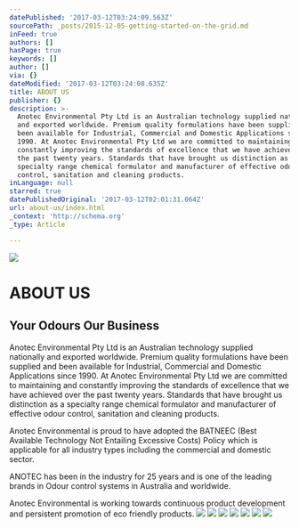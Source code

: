 ```yaml
---
datePublished: '2017-03-12T03:24:09.563Z'
sourcePath: _posts/2015-12-05-getting-started-on-the-grid.md
inFeed: true
authors: []
hasPage: true
keywords: []
author: []
via: {}
dateModified: '2017-03-12T03:24:08.635Z'
title: ABOUT US
publisher: {}
description: >-
  Anotec Environmental Pty Ltd is an Australian technology supplied nationally
  and exported worldwide. Premium quality formulations have been supplied and
  been available for Industrial, Commercial and Domestic Applications since
  1990. At Anotec Environmental Pty Ltd we are committed to maintaining and
  constantly improving the standards of excellence that we have achieved over
  the past twenty years. Standards that have brought us distinction as a
  specialty range chemical formulator and manufacturer of effective odour
  control, sanitation and cleaning products.
inLanguage: null
starred: true
datePublishedOriginal: '2017-03-12T02:01:31.064Z'
url: about-us/index.html
_context: 'http://schema.org'
_type: Article

---
```

![](https://the-grid-user-content.s3-us-west-2.amazonaws.com/2f8dded5-e674-41e9-8e1e-0fb1f47bb2d7.jpg)

# ABOUT US

## Your Odours Our Business

Anotec Environmental Pty Ltd is an Australian technology supplied nationally and exported worldwide. Premium quality formulations have been supplied and been available for Industrial, Commercial and Domestic Applications since 1990\. At Anotec Environmental Pty Ltd we are committed to maintaining and constantly improving the standards of excellence that we have achieved over the past twenty years. Standards that have brought us distinction as a specialty range chemical formulator and manufacturer of effective odour control, sanitation and cleaning products.

Anotec Environmental is proud to have adopted the BATNEEC (Best Available Technology Not Entailing Excessive Costs) Policy which is applicable for all industry types including the commercial and domestic sector.

ANOTEC has been in the industry for 25 years and is one of the leading brands in Odour control systems in Australia and worldwide.

Anotec Environmental is working towards continuous product development and persistent promotion of eco friendly products.
![](https://the-grid-user-content.s3-us-west-2.amazonaws.com/04233b49-f195-47ed-85cf-1b244589d199.jpg)
![](https://the-grid-user-content.s3-us-west-2.amazonaws.com/cac3523f-c114-4ebc-8c7a-13606bfdc047.png)
![](https://the-grid-user-content.s3-us-west-2.amazonaws.com/53b6131e-6b3d-4ac4-a945-ea8f55af167e.jpg)
![](https://the-grid-user-content.s3-us-west-2.amazonaws.com/329b16b6-649c-41c8-adf0-fde624d801b0.png)
![](https://imgflo.herokuapp.com/graph/2b2431f8e7ba7b0/835f58d2c4983021e7da5291e1ba10ba/croprotate.jpg?cropheight=120&cropwidth=104&degrees=0&input=https%3A%2F%2Fthe-grid-user-content.s3-us-west-2.amazonaws.com%2F835495fe-f414-4f84-9374-0eb005d7c77e.jpg&x=8&y=0)
![](https://the-grid-user-content.s3-us-west-2.amazonaws.com/e6340e20-e011-4013-b934-6a410200e839.jpg)
![](https://the-grid-user-content.s3-us-west-2.amazonaws.com/872a3264-eca2-46f4-bc47-7f22e52ce21f.jpg)